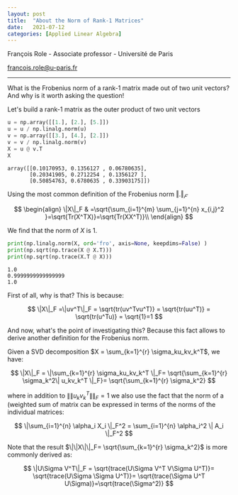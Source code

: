 ```yaml
---
layout: post
title:  "About the Norm of Rank-1 Matrices"
date:   2021-07-12
categories: [Applied Linear Algebra]
---
```


François Role - Associate professor - Université de Paris

<francois.role@u-paris.fr>


---

What is the Frobenius norm of a rank-1 matrix made out of two unit vectors? And why is it worth asking the question!

Let's build a rank-1 matrix as the outer product of two unit vectors


```python
u = np.array([[1.], [2.], [5.]])
u = u / np.linalg.norm(u)
v = np.array([[3.], [4.], [2.]])
v = v / np.linalg.norm(v)
X = u @ v.T
X
```




    array([[0.10170953, 0.1356127 , 0.06780635],
           [0.20341905, 0.2712254 , 0.1356127 ],
           [0.50854763, 0.6780635 , 0.33903175]])



Using the most common definition of the Frobenius norm $‖.‖_𝐹$ 

$$
\begin{align}
\|X\|_F & =\sqrt{\sum_{i=1}^{m} \sum_{j=1}^{n} x_{i,j}^2 }=\sqrt{Tr(X^TX)}=\sqrt{Tr(XX^T)}\\
\end{align}
$$

We find that the norm of $X$ is $1$.


```python
print(np.linalg.norm(X, ord='fro', axis=None, keepdims=False) )
print(np.sqrt(np.trace(X @ X.T)))
print(np.sqrt(np.trace(X.T @ X)))
```

    1.0
    0.9999999999999999
    1.0


First of all, why is that? This is because:

$$
\|X\|_F =\|uv^T\|_F = \sqrt{tr(uv^Tvu^T)} = \sqrt{tr(uu^T)} = \sqrt{tr(u^Tu)} = \sqrt{1}=1
$$

And now, what's the point of investigating this?
Because this fact allows to derive another definition for the Frobenius norm. 

Given a SVD decomposition  $X = \sum_{k=1}^{r} \sigma_ku_kv_k^T$, we have:

$$
\|X\|_F = \|\sum_{k=1}^{r} \sigma_ku_kv_k^T \|_F= \sqrt{\sum_{k=1}^{r}  \sigma_k^2\| u_kv_k^T \|_F}= \sqrt{\sum_{k=1}^{r}  \sigma_k^2}
$$

where in addition to $\|\| u_kv_k^T \|\|_F=1$ we also use the fact that the norm of a (weighted sum of matrix can be expressed in terms of the norms of the individual matrices:

$$
\|\sum_{i=1}^{n}  \alpha_i  X_i \|_F^2 = \sum_{i=1}^{n}  \alpha_i^2 \| A_i \|_F^2
$$

Note that the result $\|\|X\|\|_F= \sqrt{\sum_{k=1}^{r}  \sigma_k^2}$ is more commonly derived as:

$$
\|U\Sigma V^T\|_F = \sqrt{trace(U\Sigma V^T V\Sigma U^T)}= \sqrt{trace(U\Sigma \Sigma U^T)}= \sqrt{trace(\Sigma U^T U\Sigma)}=\sqrt{trace(\Sigma^2)}
$$




